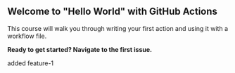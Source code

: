 ## Welcome to "Hello World" with GitHub Actions

This course will walk you through writing your first action and using it with a workflow file. 

**Ready to get started? Navigate to the first issue.**

added feature-1